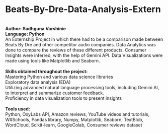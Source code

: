 # Beats-By-Dre-Data-Analysis-Extern
<br>
<b>Author: Sadhguna Varshinie</b>
<br>
<b>Language: Python</b>
<br>
An Externship Project in which there had to be a comparison made between Beats By Dre and other competitor audio companies.
Data Analytics was done to compare the reviews of these different products. Consumer Insights were inferred, with the help of Gemini API.
Data Visualizations were made using tools like Matplotlib and Seaborn.
<br>
<br>
<b>Skills obtained throughout the project:</b>
<br>
Mastering Python and various data science libraries
<br>
Exploratory data analysis (EDA)
<br>
Utilizing advanced natural language processing tools, including Gemini AI, to interpret and summarize customer feedback.
<br>
Proficiency in data visualization tools to present insights
<br>
<br>
<b>Tools used:</b>
<br>
Python, OxyLabs API, Amazon reviews, YouTube videos and tutorials, W#Schools, Pandas library, Numpy, Matplotlib, Seaborn,
TextBlob, WordCloud, Scikit-learn, GoogleColab, Consumer reviews dataset
